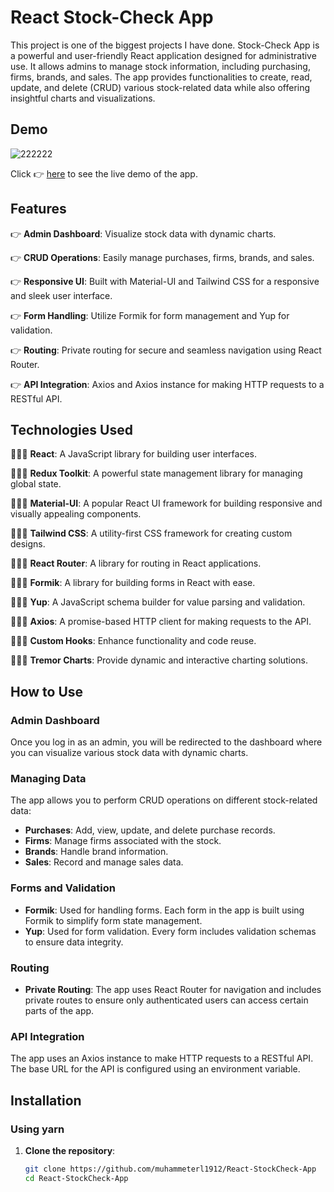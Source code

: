 # React Stock-Check App

This project is one of the biggest projects I have done. Stock-Check App is a powerful and user-friendly React application designed for administrative use. It allows admins to manage stock information, including purchasing, firms, brands, and sales. The app provides functionalities to create, read, update, and delete (CRUD) various stock-related data while also offering insightful charts and visualizations.

## Demo

![222222](https://github.com/muhammeterl1912/React-StockCheck-App/assets/118777871/a18c4dc1-caf7-49f3-a92a-4f2245bf3670)

Click 👉 [here](https://react-stock-dbsdu712q-muhammets-projects-aea412db.vercel.app/) to see the live demo of the app.

## Features

👉 **Admin Dashboard**: Visualize stock data with dynamic charts.

👉 **CRUD Operations**: Easily manage purchases, firms, brands, and sales.

👉 **Responsive UI**: Built with Material-UI and Tailwind CSS for a responsive and sleek user interface.

👉 **Form Handling**: Utilize Formik for form management and Yup for validation.

👉 **Routing**: Private routing for secure and seamless navigation using React Router.

👉 **API Integration**: Axios and Axios instance for making HTTP requests to a RESTful API.

## Technologies Used

🧑🏻‍💻 **React**: A JavaScript library for building user interfaces.

🧑🏻‍💻 **Redux Toolkit**: A powerful state management library for managing global state.

🧑🏻‍💻 **Material-UI**: A popular React UI framework for building responsive and visually appealing components.

🧑🏻‍💻 **Tailwind CSS**: A utility-first CSS framework for creating custom designs.

🧑🏻‍💻 **React Router**: A library for routing in React applications.

🧑🏻‍💻 **Formik**: A library for building forms in React with ease.

🧑🏻‍💻 **Yup**: A JavaScript schema builder for value parsing and validation.

🧑🏻‍💻 **Axios**: A promise-based HTTP client for making requests to the API.

🧑🏻‍💻 **Custom Hooks**: Enhance functionality and code reuse.

🧑🏻‍💻 **Tremor Charts**: Provide dynamic and interactive charting solutions.

## How to Use

### Admin Dashboard

Once you log in as an admin, you will be redirected to the dashboard where you can visualize various stock data with dynamic charts.

### Managing Data

The app allows you to perform CRUD operations on different stock-related data:

- **Purchases**: Add, view, update, and delete purchase records.
- **Firms**: Manage firms associated with the stock.
- **Brands**: Handle brand information.
- **Sales**: Record and manage sales data.

### Forms and Validation

- **Formik**: Used for handling forms. Each form in the app is built using Formik to simplify form state management.
- **Yup**: Used for form validation. Every form includes validation schemas to ensure data integrity.

### Routing

- **Private Routing**: The app uses React Router for navigation and includes private routes to ensure only authenticated users can access certain parts of the app.

### API Integration

The app uses an Axios instance to make HTTP requests to a RESTful API. The base URL for the API is configured using an environment variable.

## Installation

### Using yarn

1. **Clone the repository**:
   ```bash
   git clone https://github.com/muhammeterl1912/React-StockCheck-App
   cd React-StockCheck-App
